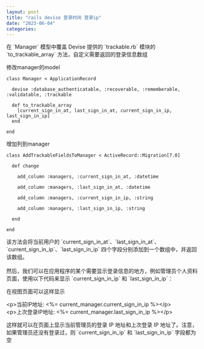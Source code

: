 ```yaml
---
layout: post
title: "rails devise 登录时间 登录ip"
date: "2023-06-04"
categories: 
---
```

<p>在 `Manager` 模型中覆盖 Devise 提供的 `trackable.rb` 模块的 `to_trackable_array` 方法，自定义需要返回的登录信息数组</p>

<p>修改manager的model</p>

<pre>
<code>class Manager &lt; ApplicationRecord

&nbsp; devise :database_authenticatable, :recoverable, :rememberable, :validatable, :trackable

&nbsp; def to_trackable_array
&nbsp;&nbsp;&nbsp; [current_sign_in_at, last_sign_in_at, current_sign_in_ip, last_sign_in_ip]
&nbsp; end

end</code></pre>

<p>增加列到manager</p>

<pre>
<code>class AddTrackableFieldsToManager &lt; ActiveRecord::Migration[7.0]

&nbsp; def change

&nbsp;&nbsp;&nbsp; add_column :managers, :current_sign_in_at, :datetime

&nbsp;&nbsp;&nbsp; add_column :managers, :last_sign_in_at, :datetime

&nbsp;&nbsp;&nbsp; add_column :managers, :current_sign_in_ip, :string

&nbsp;&nbsp;&nbsp; add_column :managers, :last_sign_in_ip, :string

&nbsp; end

end</code></pre>

<p>该方法会将当前用户的 `current_sign_in_at`、`last_sign_in_at`、`current_sign_in_ip`、`last_sign_in_ip` 四个字段分别添加到一个数组中，并返回该数组。<br />
<br />
然后，我们可以在应用程序的某个需要显示登录信息的地方，例如管理员个人资料页面，使用以下代码来显示 `current_sign_in_ip` 和 `last_sign_in_ip`：</p>

<p>在视图页面可以这样显示</p>

<p>&lt;p&gt;当前IP地址: &lt;%= current_manager.current_sign_in_ip %&gt;&lt;/p&gt;<br />
&lt;p&gt;上次登录IP地址: &lt;%= current_manager.last_sign_in_ip %&gt;&lt;/p&gt;</p>

<p>这样就可以在页面上显示当前管理员的登录 IP 地址和上次登录 IP 地址了。注意，如果管理员还没有登录过，则 `current_sign_in_ip` 和 `last_sign_in_ip` 字段都为空</p>

